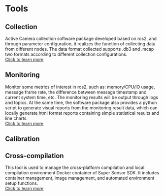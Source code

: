 # Tools  
## Collection  
Active Camera collection software package developed based on ros2, and through parameter configuration, it realizes the function of collecting data from different nodes. The data format collected supports .db3 and .mcap two formats according to different collection configurations.  
[Click to learn more](http://10.10.0.20/super_sensor_sdk/ros2_sdk/sdk_infra/-/blob/main/modules/ros2_collect/README_zh.md)  

## Monitoring  
Monitor some metrics of interest in ros2, such as: memory/CPU/IO usage, message frame rate, the difference between message timestamp and current system time, etc. The monitoring results will be output through logs and topics. At the same time, the software package also provides a python script to generate visual reports from the monitoring result data, which can locally generate html format reports containing simple statistical results and line charts.  
[Click to learn more](http://10.10.0.20/super_sensor_sdk/ros2_sdk/rs_monitor/-/blob/main/README_cn.md)  

## Calibration  

## Cross-compilation 
This tool is used to manage the cross-platform compilation and local compilation environment Docker container of Super Sensor SDK. It includes container management, image management, and automated environment setup functions.   
[Click to learn more](http://gitlab.robosense.cn/super_sensor_sdk/ros2_sdk/sdk_infra/-/blob/main/tools/cross_compilation/README_zh.md)  